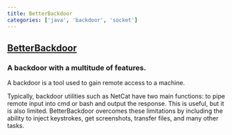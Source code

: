 ```yaml
---
title: BetterBackdoor
categories: ['java', 'backdoor', 'socket']
---
```

## [BetterBackdoor](https://github.com/thatcherclough/BetterBackdoor)

### A backdoor with a multitude of features.

A backdoor is a tool used to gain remote access to a machine. 

Typically, backdoor utilities such as NetCat have two main functions: to pipe remote input into cmd or bash and output the response.
This is useful, but it is also limited.
BetterBackdoor overcomes these limitations by including the ability to inject keystrokes, get screenshots, transfer files, and many other tasks.
